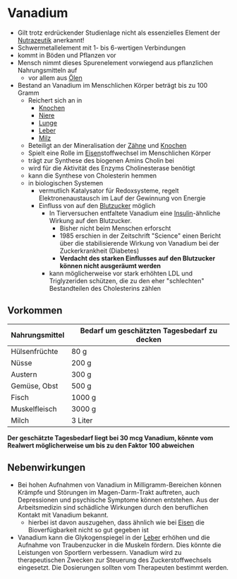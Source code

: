 # Vanadium
- Gilt trotz erdrückender Studienlage nicht als essenzielles Element der [Nutrazeutik](../../Glossar/Nutrazeutik.md) anerkannt!
- Schwermetallelement mit 1- bis 6-wertigen Verbindungen
- kommt in Böden und Pflanzen vor
- Mensch nimmt dieses Spurenelement vorwiegend aus pflanzlichen Nahrungsmitteln auf
	- vor allem aus [Ölen](../../Glossar/Öl.md)
- Bestand an Vanadium im Menschlichen Körper beträgt bis zu 100 Gramm
	- Reichert sich an in
		- [Knochen](../../Menschlicher%20Körper/Knochen.md) 
		- [Niere](../../Menschlicher%20Körper/Niere.md)
		- [Lunge](../../Menschlicher%20Körper/Lunge.md)
		- [Leber](../../Menschlicher%20Körper/Verdauungssystem/Leber.md)
		- [Milz](../../Menschlicher%20Körper/Milz.md)
	- Beteiligt an der Mineralisation der [Zähne](../../Menschlicher%20Körper/Zähne/Zähne.md) und [Knochen](../../Menschlicher%20Körper/Knochen.md)
	- Spielt eine Rolle im [Eisen](Eisen.md)stoffwechsel im Menschlichen Körper
	- trägt zur Synthese des biogenen Amins Cholin bei
	- wird für die Aktivität des Enzyms Cholinesterase benötigt
	- kann die Synthese von Cholesterin hemmen
	- in biologischen Systemen
		- vermutlich Katalysator für Redoxsysteme, regelt Elektronenaustausch  im Lauf der Gewinnung von Energie
		- Einfluss von auf den [Blutzucker](../../Glossar/Blutzucker.md) möglich
			- In Tierversuchen entfaltete Vanadium eine [Insulin](../Nahrungs_Inhaltsstoffe/Hormone/Insulin.md)-ähnliche Wirkung auf den Blutzucker. 
				- Bisher nicht beim Menschen erforscht
				- 1985 erschien in der Zeitschrift "Science" einen Bericht über die stabilisierende Wirkung von Vanadium bei der Zuckerkrankheit (Diabetes)
				- **Verdacht des starken Einflusses auf den Blutzucker können nicht ausgeräumt werden**
			- kann möglicherweise vor stark erhöhten LDL und Triglyzeriden schützen, die zu den eher "schlechten" Bestandteilen des Cholesterins zählen

## Vorkommen
| Nahrungsmittel | Bedarf um geschätzten Tagesbedarf zu decken | 
| -------------- | ------------------------------------------- |
| Hülsenfrüchte  | 80 g                                        |
| Nüsse          | 200 g                                       |
| Austern        | 300 g                                       |
| Gemüse, Obst   | 500 g                                       |
| Fisch          | 1000 g                                      |
| Muskelfleisch  | 3000 g                                      |
| Milch          | 3 Liter                                     |

**Der geschätzte Tagesbedarf liegt bei 30 mcg Vanadium, könnte vom Realwert möglicherweise um bis zu den Faktor 100 abweichen**


## Nebenwirkungen
- Bei hohen Aufnahmen von Vanadium in Milligramm-Bereichen können Krämpfe und Störungen im Magen-Darm-Trakt auftreten, auch Depressionen und psychische Symptome können entstehen. Aus der Arbeitsmedizin sind schädliche Wirkungen durch den beruflichen Kontakt mit Vanadium bekannt.
	- hierbei ist davon auszugehen, dass ähnlich wie bei [Eisen](Eisen.md) die Bioverfügbarkeit nicht so gut gegeben ist
- Vanadium kann die Glykogenspiegel in der [Leber](../../Menschlicher%20Körper/Verdauungssystem/Leber.md) erhöhen und die Aufnahme von Traubenzucker in die Muskeln fördern. Dies könnte die Leistungen von Sportlern verbessern. Vanadium wird zu therapeutischen Zwecken zur Steuerung des Zuckerstoffwechsels eingesetzt. Die Dosierungen sollten vom Therapeuten bestimmt werden.
